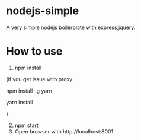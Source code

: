 # nodejs-simple
A very simple nodejs boilerplate with express,jquery.

# How to use
1. npm install 

(if you get issue with proxy:  

npm install -g yarn

yarn install

)

2. npm start
3. Open browser with http://localhost:8001
